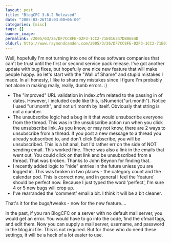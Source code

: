 ```yaml
---
layout: post
title: "BlogCFC 3.6.2 Released"
date: "2005-03-26T10:03:00+06:00"
categories: [misc]
tags: []
banner_image: 
permalink: /2005/03/26/DF7CC8FE-02F3-1CC2-71E016347DB86E4D
oldurl: http://www.raymondcamden.com/2005/3/26/DF7CC8FE-02F3-1CC2-71E016347DB86E4D
---
```


Well, hopefully I'm not turning into one of those software companies that can't be trust until the first or second service pack release. I've got another update with bug fixes, but hopefully one nice new feature that will make people happy. So let's start with the "Wall of Shame" and stupid mistakes I made. In all honesty, I like to share my mistakes since I figure I'm probably not alone in making really, really, dumb errors. :)

<ul>
<li>The "improved" URL validation in index.cfm related to the passing in of dates. However, I included code like this, isNumeric("url.month"). Notice I used "url.month", and not url.month by itself. Obviously that string is not a number.
<li>The unsubscribe logic had a bug in it that would unsubscribe everyone from the thread. This was in the unsubscribe action run when you click the unsubscribe link. As you know, or may not know, there are 2 ways to unsubscribe from a thread. If you post a new message to a thread you already subscribed to, and don't click Subscribe, you will be unsubscribed. This is a bit anal, but I'd rather err on the side of NOT sending email. This worked fine. There was also a link in the emails that went out. You could click on that link and be unsubscribed from a thread. That was broken. Thanks to John Beynon for finding that.
<li>I recently added logic to "hide" entries in the future unless you are logged in. This was broken in two places - the category count and the calendar pod. This is correct now, and in general I feel the 'feature' should be perfect now. Because I just typed the word 'perfect', I'm sure 4 or 5 new bugs will crop up.
<li>I've rearranded the 'comment' email a bit. I think it will be a bit cleaner. 
</ul>

That's it for the bugs/tweaks - now for the new feature.... 

In the past, if you ran BlogCFC on a server with no default mail server, you would get an error. You would have to go into the code, find the cfmail tags, and edit them. Now you can supply a mail server, username, and password in the blog.ini file. This is not required. But for those who do need these settings, it will be a heck of a lot easier to use.